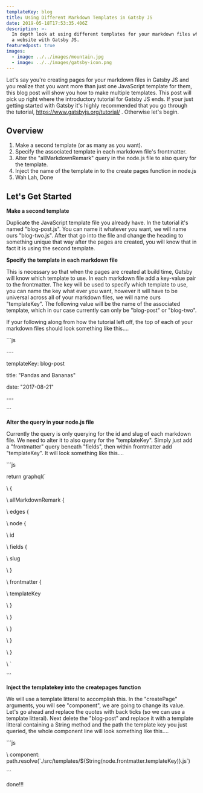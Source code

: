 ```yaml
---
templateKey: blog
title: Using Different Markdown Templates in Gatsby JS
date: 2019-05-18T17:53:35.406Z
description: >-
  In depth look at using different templates for your markdown files whem making
  a website with Gatsby JS.
featuredpost: true
images:
  - image: ../../images/mountain.jpg
  - image: ../../images/gatsby-icon.png
---
```

Let's say you're creating pages for your markdown files in Gatsby JS and you realize that you want more than just one JavaScript template for them, this blog post will show you how to make multiple templates. This post will pick up right where the introductory tutorial for Gatsby JS ends. If your just getting started with Gatsby it's highly recommended that you go through the tutorial, <https://www.gatsbyjs.org/tutorial/> . Otherwise let's begin.

## Overview

1. Make a second template (or as many as you want).
2. Specify the associated template in each markdown file's frontmatter.
3. Alter the "allMarkdownRemark" query in the node.js file to also query for the template.
4. Inject the name of the template in to the create pages function in node.js
5. Wah Lah, Done

## Let's Get Started

**Make a second template**

Duplicate the JavaScript template file you already have. In the tutorial it's named "blog-post.js". You can name it whatever you want, we will name ours "blog-two.js". After that go into the file and change the heading to something unique that way after the pages are created, you will know that in fact it is using the second template.

**Specify the template in each markdown file** 

This is necessary so that when the pages are created at build time, Gatsby will know which template to use. In each markdown file add a key-value pair to the frontmatter. The key will be used to specify which template to use, you can name the key what ever you want, however it will have to be universal across all of your markdown files, we will name ours "templateKey". The following value will be the name of the associated template, which in our case currently can only be "blog-post" or "blog-two".

If your following along from how the tutorial left off, the top of each of your markdown files should look something like this....

\`\``js

\---

templateKey: blog-post

title: "Pandas and Bananas"

date: "2017-08-21"

\---

\`\``

**Alter the query in your node.js file**

Currently the query is only querying for the id and slug of each markdown file. We need to alter it to also query for the "templateKey". Simply just add a "frontmatter" query beneath "fields", then within frontmatter add "templateKey". It will look something like this....

\`\``js

 return graphql(`

\    {

\    allMarkdownRemark {

\    edges {

\    node {

\    id

\    fields {

\    slug

\    }

\    frontmatter {

\    templateKey

\    }

\    }

\    }

\    }

\    }

\    `

\`\``

**Inject the templatekey into the createpages function**

We will use a template litteral to accomplish this. In the "createPage" arguments, you will see "component", we are going to change its value. Let's go ahead and replace the quotes with back ticks (so we can use a template litteral). Next delete the "blog-post" and replace it with a template litteral containing a String method and the path the template key you just queried, the whole component line will look something like this....

\`\``js

\    component: path.resolve(\`./src/templates/${String(node.frontmatter.templateKey)}.js\`)

\`\``



done!!!
